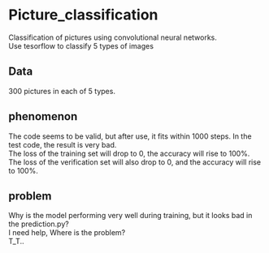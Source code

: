 # Picture_classification
Classification of pictures using convolutional neural networks.
<br>Use tesorflow to classify 5 types of images

## Data
300 pictures in each of 5 types.

## phenomenon
The code seems to be valid, but after use, it fits within 1000 steps. In the test code, the result is very bad.
<br>The loss of the training set will drop to 0, the accuracy will rise to 100%.
<br>The loss of the verification set will also drop to 0, and the accuracy will rise to 100%.

## problem
Why is the model performing very well during training, but it looks bad in the prediction.py?
<br>I need help, Where is the problem?
<br>T_T..
